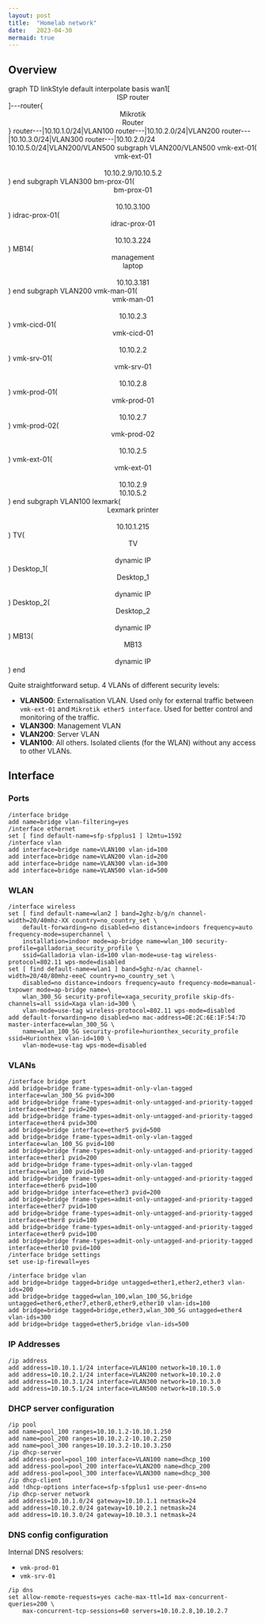 ```yaml
---
layout: post
title:  "Homelab network"
date:   2023-04-30
mermaid: true
---
```


## Overview

<div class="mermaid">
    graph TD
        linkStyle default interpolate basis
        wan1[<center>ISP router<br></center>]---router{<center>Mikrotik<br>Router</center>}
        router---|10.10.1.0/24|VLAN100
        router---|10.10.2.0/24|VLAN200
        router---|10.10.3.0/24|VLAN300
        router---|10.10.2.0/24<br>10.10.5.0/24|VLAN200/VLAN500
        subgraph VLAN200/VLAN500
        vmk-ext-01(<center>vmk-ext-01<br><br>10.10.2.9/10.10.5.2</center>)
        end
        subgraph VLAN300
        bm-prox-01(<center>bm-prox-01<br><br>10.10.3.100</center>)
        idrac-prox-01(<center>idrac-prox-01<br><br>10.10.3.224</center>)
        MB14(<center>management<br>laptop<br><br>10.10.3.181</center>)
        end
        subgraph VLAN200
        vmk-man-01(<center>vmk-man-01<br><br>10.10.2.3</center>)
        vmk-cicd-01(<center>vmk-cicd-01<br><br>10.10.2.2</center>)
        vmk-srv-01(<center>vmk-srv-01<br><br>10.10.2.8</center>)
        vmk-prod-01(<center>vmk-prod-01<br><br>10.10.2.7</center>)
        vmk-prod-02(<center>vmk-prod-02<br><br>10.10.2.5</center>)
        vmk-ext-01(<center>vmk-ext-01<br><br>10.10.2.9<br>10.10.5.2</center>)
        end
        subgraph VLAN100
        lexmark(<center>Lexmark printer<br><br>10.10.1.215</center>)
        TV(<center>TV<br><br>dynamic IP</center>)
        Desktop_1(<center>Desktop_1<br><br>dynamic IP</center>)
        Desktop_2(<center>Desktop_2<br><br>dynamic IP</center>)
        MB13(<center>MB13<br><br>dynamic IP</center>)
        end
</div>

Quite straightforward setup. 4 VLANs of different security levels:
- **VLAN500**: Externalisation VLAN. Used only for external traffic between `vmk-ext-01` and `Mikrotik ether5 interface`. Used for better control and monitoring of the traffic.
- **VLAN300**: Management VLAN
- **VLAN200**: Server VLAN
- **VLAN100**: All others. Isolated clients (for the WLAN) without any access to other VLANs.

## Interface

### Ports
```
/interface bridge
add name=bridge vlan-filtering=yes
/interface ethernet
set [ find default-name=sfp-sfpplus1 ] l2mtu=1592
/interface vlan
add interface=bridge name=VLAN100 vlan-id=100
add interface=bridge name=VLAN200 vlan-id=200
add interface=bridge name=VLAN300 vlan-id=300
add interface=bridge name=VLAN500 vlan-id=500
```

### WLAN
```
/interface wireless
set [ find default-name=wlan2 ] band=2ghz-b/g/n channel-width=20/40mhz-XX country=no_country_set \
    default-forwarding=no disabled=no distance=indoors frequency=auto frequency-mode=superchannel \
    installation=indoor mode=ap-bridge name=wlan_100 security-profile=galladoria_security_profile \
    ssid=Galladoria vlan-id=100 vlan-mode=use-tag wireless-protocol=802.11 wps-mode=disabled
set [ find default-name=wlan1 ] band=5ghz-n/ac channel-width=20/40/80mhz-eeeC country=no_country_set \
    disabled=no distance=indoors frequency=auto frequency-mode=manual-txpower mode=ap-bridge name=\
    wlan_300_5G security-profile=xaga_security_profile skip-dfs-channels=all ssid=Xaga vlan-id=300 \
    vlan-mode=use-tag wireless-protocol=802.11 wps-mode=disabled
add default-forwarding=no disabled=no mac-address=DE:2C:6E:1F:54:7D master-interface=wlan_300_5G \
    name=wlan_100_5G security-profile=hurionthex_security_profile ssid=Hurionthex vlan-id=100 \
    vlan-mode=use-tag wps-mode=disabled
```

### VLANs
```
/interface bridge port
add bridge=bridge frame-types=admit-only-vlan-tagged interface=wlan_300_5G pvid=300
add bridge=bridge frame-types=admit-only-untagged-and-priority-tagged interface=ether2 pvid=200
add bridge=bridge frame-types=admit-only-untagged-and-priority-tagged interface=ether4 pvid=300
add bridge=bridge interface=ether5 pvid=500
add bridge=bridge frame-types=admit-only-vlan-tagged interface=wlan_100_5G pvid=100
add bridge=bridge frame-types=admit-only-untagged-and-priority-tagged interface=ether1 pvid=200
add bridge=bridge frame-types=admit-only-vlan-tagged interface=wlan_100 pvid=100
add bridge=bridge frame-types=admit-only-untagged-and-priority-tagged interface=ether6 pvid=100
add bridge=bridge interface=ether3 pvid=200
add bridge=bridge frame-types=admit-only-untagged-and-priority-tagged interface=ether7 pvid=100
add bridge=bridge frame-types=admit-only-untagged-and-priority-tagged interface=ether8 pvid=100
add bridge=bridge frame-types=admit-only-untagged-and-priority-tagged interface=ether9 pvid=100
add bridge=bridge frame-types=admit-only-untagged-and-priority-tagged interface=ether10 pvid=100
/interface bridge settings
set use-ip-firewall=yes
```

```
/interface bridge vlan
add bridge=bridge tagged=bridge untagged=ether1,ether2,ether3 vlan-ids=200
add bridge=bridge tagged=wlan_100,wlan_100_5G,bridge untagged=ether6,ether7,ether8,ether9,ether10 vlan-ids=100
add bridge=bridge tagged=bridge,ether3,wlan_300_5G untagged=ether4 vlan-ids=300
add bridge=bridge tagged=ether5,bridge vlan-ids=500
```

### IP Addresses

```
/ip address
add address=10.10.1.1/24 interface=VLAN100 network=10.10.1.0
add address=10.10.2.1/24 interface=VLAN200 network=10.10.2.0
add address=10.10.3.1/24 interface=VLAN300 network=10.10.3.0
add address=10.10.5.1/24 interface=VLAN500 network=10.10.5.0
```

### DHCP server configuration
```
/ip pool
add name=pool_100 ranges=10.10.1.2-10.10.1.250
add name=pool_200 ranges=10.10.2.2-10.10.2.250
add name=pool_300 ranges=10.10.3.2-10.10.3.250
/ip dhcp-server
add address-pool=pool_100 interface=VLAN100 name=dhcp_100
add address-pool=pool_200 interface=VLAN200 name=dhcp_200
add address-pool=pool_300 interface=VLAN300 name=dhcp_300
/ip dhcp-client
add !dhcp-options interface=sfp-sfpplus1 use-peer-dns=no
/ip dhcp-server network
add address=10.10.1.0/24 gateway=10.10.1.1 netmask=24
add address=10.10.2.0/24 gateway=10.10.2.1 netmask=24
add address=10.10.3.0/24 gateway=10.10.3.1 netmask=24
```

### DNS config configuration

Internal DNS resolvers:
- `vmk-prod-01`
- `vmk-srv-01`

```
/ip dns
set allow-remote-requests=yes cache-max-ttl=1d max-concurrent-queries=200 \
    max-concurrent-tcp-sessions=60 servers=10.10.2.8,10.10.2.7
```
